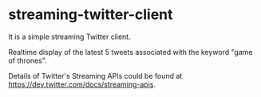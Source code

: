 # streaming-twitter-client

It is a simple streaming Twitter client.

Realtime display of the latest 5 tweets associated with the keyword "game of thrones".

Details of Twitter's Streaming APIs could be found at https://dev.twitter.com/docs/streaming-apis.
